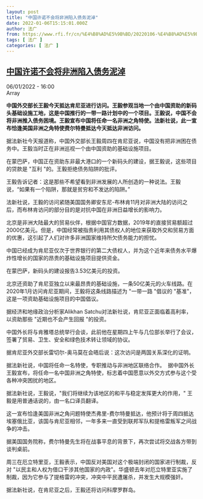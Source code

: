 ```yaml
---
layout: post
title: "中国许诺不会将非洲陷入债务泥淖"
date: 2022-01-06T15:15:01.000Z
author: 法广
from: https://www.rfi.fr/cn/%E4%B8%AD%E5%9B%BD/20220106-%E4%B8%AD%E5%9B%BD%E8%AE%B8%E8%AF%BA%E4%B8%8D%E4%BC%9A%E5%B0%86%E9%9D%9E%E6%B4%B2%E9%99%B7%E5%85%A5%E5%80%BA%E5%8A%A1%E6%B3%A5%E6%B7%96
tags: [ 法广 ]
categories: [ 法广 ]
---
```

<!--1641482101000-->
[中国许诺不会将非洲陷入债务泥淖](https://www.rfi.fr/cn/%E4%B8%AD%E5%9B%BD/20220106-%E4%B8%AD%E5%9B%BD%E8%AE%B8%E8%AF%BA%E4%B8%8D%E4%BC%9A%E5%B0%86%E9%9D%9E%E6%B4%B2%E9%99%B7%E5%85%A5%E5%80%BA%E5%8A%A1%E6%B3%A5%E6%B7%96)
------

<div>
<div>06/01/2022 - 16:00</div>Array<p><strong>                    中国外交部长王毅今天抵达肯尼亚进行访问。王毅参观当地一个由中国资助的新码头基础设施工地，这是中国推行的一带一路计划中的一个项目。王毅说，中国不会将非洲推入债务困境。王毅宣布中国将任命一名非洲之角特使。法新社说，此一宣布恰逢美国非洲之角特使费尔特曼抵达今天抵达非洲访问。                </strong></p><div >                    <p>据法新社今天报道称，中国外交部长王毅周四在肯尼亚说，中国没有把非洲困在债务中。王毅当时正在非洲巡视一个由中国资助的基础设施项目。</p><p>在蒙巴萨，中国正在资助东非最大港口的一个新码头的建设，据王毅说，这些项目的贷款是 "互利 "的。王毅拒绝债务陷阱的批评。</p><p>王毅告诉记者：这是那些不希望看到非洲发展的人所创造的一种说法。王毅说，“如果有一个陷阱，那就是贫穷和不发达的陷阱。”</p><p>法新社说，王毅的访问紧随美国国务卿安东尼-布林肯11月对非洲大陆的访问之后，而布林肯访问的部分目的是对抗中国在非洲日益增长的影响力。</p><p>北京是非洲大陆最大的贸易伙伴，根据中国官方数据，2019年的直接贸易额超过2000亿美元。但是，中国经常被指责利用其债权人的地位来获取外交和贸易方面的优惠，这引起了人们对许多非洲国家维持所欠债务能力的担忧。</p><p>中国已经成为肯尼亚仅次于世界银行的第二大债权人，并为这个近年来债务水平爆炸性增长的国家的昂贵的基础设施项目提供资金。</p><p>在蒙巴萨，新码头的建设报告3.53亿美元的投资。</p><p>北京还资助了肯尼亚独立以来最昂贵的基础设施，一条50亿美元的火车线路。在2020年1月访问肯尼亚期间，王毅将这条线路描述为 "一带一路 "倡议的 "基准"，这是一项资助基础设施项目的中国倡议。</p><p>据经济和地缘政治分析家Alikhan Satchu对法新社说，肯尼亚正面临着高利率，以资助那些 "近期也不会产生回报 "的投资。</p><p>中国外长将与肯雅塔总统举行会谈，此前他在星期四上午与几位部长举行了会议，签署了贸易、卫生、安全和绿色技术转让领域的协议。</p><p>据肯尼亚外交部长雷切尔-奥马莫在会晤后说：这次访问是两国关系深化的证明。</p><p>据法新社说，中国将任命一名特使，专职推动与非洲地区联络合作。  据中国外长王毅宣布，将任命一名中国非洲之角特使，标志着中国愿意以外交方式参与这个受各种冲突困扰的地区。</p><p>据法新社说，王毅说，"我们将继续为该地区的和平与稳定发挥更大的作用，" 王毅是用普通话说的，由一名口译员翻译。</p><p>这一宣布恰逢美国非洲之角问题特使杰弗里-费尔特曼抵达，他预计将于周四抵达埃塞俄比亚，该国与肯尼亚相邻，一年多来一直受到联邦军队和提格雷叛军之间战争的冲击。</p><p>据美国国务院称，费尔特曼先生将在战事平息的背景下，再次尝试将交战各方带到谈判桌前。</p><p>周三在厄立特里亚，王毅表示，中国反对美国对这个极端封闭的国家进行制裁，反对 "以民主和人权为借口干涉其他国家的内政"。华盛顿去年对厄立特里亚实施了制裁，因为它参与了提格雷的冲突，冲突中平民遭屠杀，并发生大规模强奸。</p><p>据法新社说，在肯尼亚之后，王毅还将访问科摩罗群岛。</p>                                            <div data-selfpromo-newsletter>    </div>    <div data-selfpromo-app>    </div>                </div>
</div>
